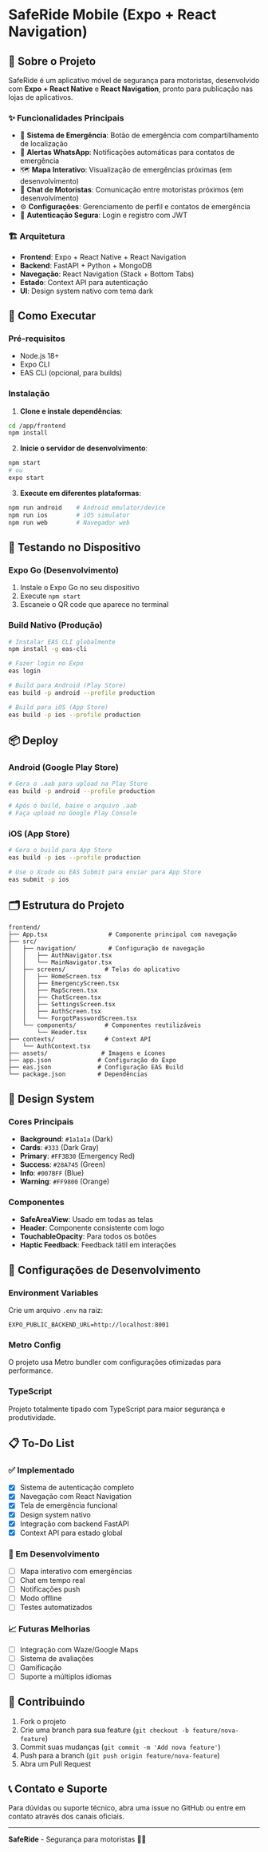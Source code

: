 # SafeRide Mobile (Expo + React Navigation)

## 🚗 Sobre o Projeto

SafeRide é um aplicativo móvel de segurança para motoristas, desenvolvido com **Expo + React Native** e **React Navigation**, pronto para publicação nas lojas de aplicativos.

### ✨ Funcionalidades Principais

- 🚨 **Sistema de Emergência**: Botão de emergência com compartilhamento de localização
- 📱 **Alertas WhatsApp**: Notificações automáticas para contatos de emergência
- 🗺️ **Mapa Interativo**: Visualização de emergências próximas (em desenvolvimento)
- 💬 **Chat de Motoristas**: Comunicação entre motoristas próximos (em desenvolvimento)
- ⚙️ **Configurações**: Gerenciamento de perfil e contatos de emergência
- 🔐 **Autenticação Segura**: Login e registro com JWT

### 🏗️ Arquitetura

- **Frontend**: Expo + React Native + React Navigation
- **Backend**: FastAPI + Python + MongoDB
- **Navegação**: React Navigation (Stack + Bottom Tabs)
- **Estado**: Context API para autenticação
- **UI**: Design system nativo com tema dark

## 🚀 Como Executar

### Pré-requisitos
- Node.js 18+
- Expo CLI
- EAS CLI (opcional, para builds)

### Instalação

1. **Clone e instale dependências**:
```bash
cd /app/frontend
npm install
```

2. **Inicie o servidor de desenvolvimento**:
```bash
npm start
# ou
expo start
```

3. **Execute em diferentes plataformas**:
```bash
npm run android    # Android emulator/device
npm run ios        # iOS simulator
npm run web        # Navegador web
```

## 📱 Testando no Dispositivo

### Expo Go (Desenvolvimento)
1. Instale o Expo Go no seu dispositivo
2. Execute `npm start`
3. Escaneie o QR code que aparece no terminal

### Build Nativo (Produção)
```bash
# Instalar EAS CLI globalmente
npm install -g eas-cli

# Fazer login no Expo
eas login

# Build para Android (Play Store)
eas build -p android --profile production

# Build para iOS (App Store)
eas build -p ios --profile production
```

## 📦 Deploy

### Android (Google Play Store)
```bash
# Gera o .aab para upload na Play Store
eas build -p android --profile production

# Após o build, baixe o arquivo .aab
# Faça upload no Google Play Console
```

### iOS (App Store)
```bash
# Gera o build para App Store
eas build -p ios --profile production

# Use o Xcode ou EAS Submit para enviar para App Store
eas submit -p ios
```

## 🗂️ Estrutura do Projeto

```
frontend/
├── App.tsx                 # Componente principal com navegação
├── src/
│   ├── navigation/         # Configuração de navegação
│   │   ├── AuthNavigator.tsx
│   │   └── MainNavigator.tsx
│   ├── screens/           # Telas do aplicativo
│   │   ├── HomeScreen.tsx
│   │   ├── EmergencyScreen.tsx
│   │   ├── MapScreen.tsx
│   │   ├── ChatScreen.tsx
│   │   ├── SettingsScreen.tsx
│   │   ├── AuthScreen.tsx
│   │   └── ForgotPasswordScreen.tsx
│   └── components/        # Componentes reutilizáveis
│       └── Header.tsx
├── contexts/              # Context API
│   └── AuthContext.tsx
├── assets/               # Imagens e ícones
├── app.json             # Configuração do Expo
├── eas.json             # Configuração EAS Build
└── package.json         # Dependências
```

## 🎨 Design System

### Cores Principais
- **Background**: `#1a1a1a` (Dark)
- **Cards**: `#333` (Dark Gray)
- **Primary**: `#FF3B30` (Emergency Red)
- **Success**: `#28A745` (Green)
- **Info**: `#007BFF` (Blue)
- **Warning**: `#FF9800` (Orange)

### Componentes
- **SafeAreaView**: Usado em todas as telas
- **Header**: Componente consistente com logo
- **TouchableOpacity**: Para todos os botões
- **Haptic Feedback**: Feedback tátil em interações

## 🔧 Configurações de Desenvolvimento

### Environment Variables
Crie um arquivo `.env` na raiz:
```env
EXPO_PUBLIC_BACKEND_URL=http://localhost:8001
```

### Metro Config
O projeto usa Metro bundler com configurações otimizadas para performance.

### TypeScript
Projeto totalmente tipado com TypeScript para maior segurança e produtividade.

## 📋 To-Do List

### ✅ Implementado
- [x] Sistema de autenticação completo
- [x] Navegação com React Navigation
- [x] Tela de emergência funcional
- [x] Design system nativo
- [x] Integração com backend FastAPI
- [x] Context API para estado global

### 🚧 Em Desenvolvimento
- [ ] Mapa interativo com emergências
- [ ] Chat em tempo real
- [ ] Notificações push
- [ ] Modo offline
- [ ] Testes automatizados

### 📈 Futuras Melhorias
- [ ] Integração com Waze/Google Maps
- [ ] Sistema de avaliações
- [ ] Gamificação
- [ ] Suporte a múltiplos idiomas

## 🤝 Contribuindo

1. Fork o projeto
2. Crie uma branch para sua feature (`git checkout -b feature/nova-feature`)
3. Commit suas mudanças (`git commit -m 'Add nova feature'`)
4. Push para a branch (`git push origin feature/nova-feature`)
5. Abra um Pull Request

## 📞 Contato e Suporte

Para dúvidas ou suporte técnico, abra uma issue no GitHub ou entre em contato através dos canais oficiais.

---

**SafeRide** - Segurança para motoristas 🚗✨